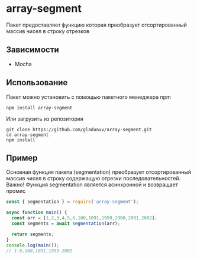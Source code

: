 # array-segment
Пакет предоставляет функцию которая преобразует отсортированный массив чисел в строку отрезков

## Зависимости    
* Mocha

## Использование    
Пакет можно установить с помощью пакетного менеджера npm
```
npm install array-segment
```
Или загрузить из репозитория
```
git clone https://github.com/gladunvv/array-segment.git
cd array-segment
npm install
```

## Пример
Основная функция пакета (segmentation) преобразует отсортированный массив чисел в строку содержащую отрезки последовательностей.         
Важно! Функция segmentation является асинхронной и возвращает промис

```js
const { segmentation } = require('array-segment');

async function main() {
  const arr = [1,2,3,4,5,6,100,1091,1999,2000,2001,2002];
  const segments = await segmentation(arr);

  return segments;
}
console.log(main());
// 1-6,100,1091,1999-2002
```
